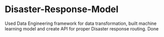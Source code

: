 # Disaster-Response-Model
Used Data Engineering framework for data transformation, built machine learning model and create API for proper Disaster response routing. Done
